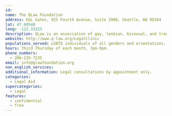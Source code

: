 ```yaml
---
id:
name: The QLaw Foundation
address: K&L Gates, 925 Fourth Avenue, Suite 2900, Seattle, WA 98104
lat: 47.60548
long: -122.33323
description: QLaw is an association of gay, lesbian, bisexual, and transgender legal professionals and their friends. QLaw serves as a voice for gay, lesbian, bisexual, and transgender lawyers and other legal professionals in the state of Washington.
website: http://www.q-law.org/LegalClinic
populations_served: LGBTQ individuals of all genders and orientations, 18+
hours: Third Thursday of each month, 7pm-9pm.
phone_numbers:
  - 206-235-7235
email: info@qlawfoundation.org
non_english_services: 
additional_information: Legal consultations by appointment only.
categories:
  - Legal Aid
supercategories:
  - Legal
features:
  - confidential
  - free
---
```

